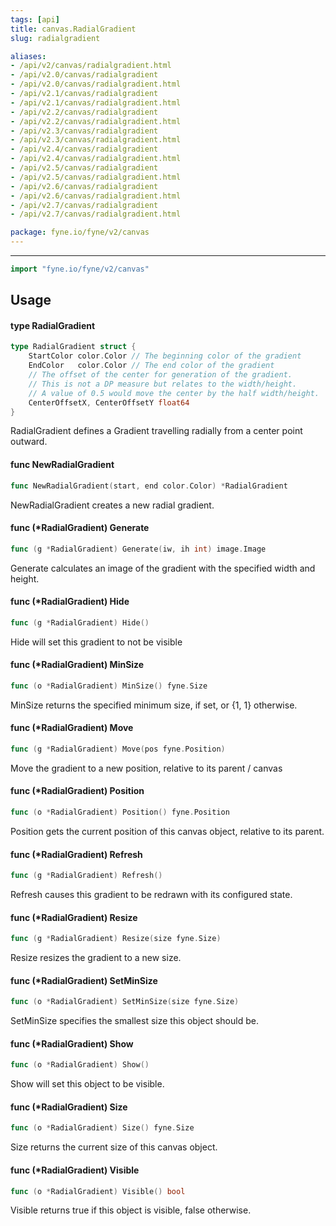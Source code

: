```yaml
---
tags: [api]
title: canvas.RadialGradient
slug: radialgradient

aliases:
- /api/v2/canvas/radialgradient.html
- /api/v2.0/canvas/radialgradient
- /api/v2.0/canvas/radialgradient.html
- /api/v2.1/canvas/radialgradient
- /api/v2.1/canvas/radialgradient.html
- /api/v2.2/canvas/radialgradient
- /api/v2.2/canvas/radialgradient.html
- /api/v2.3/canvas/radialgradient
- /api/v2.3/canvas/radialgradient.html
- /api/v2.4/canvas/radialgradient
- /api/v2.4/canvas/radialgradient.html
- /api/v2.5/canvas/radialgradient
- /api/v2.5/canvas/radialgradient.html
- /api/v2.6/canvas/radialgradient
- /api/v2.6/canvas/radialgradient.html
- /api/v2.7/canvas/radialgradient
- /api/v2.7/canvas/radialgradient.html

package: fyne.io/fyne/v2/canvas
---
```



---
```go
import "fyne.io/fyne/v2/canvas"
```

## Usage

#### type RadialGradient

```go
type RadialGradient struct {
	StartColor color.Color // The beginning color of the gradient
	EndColor   color.Color // The end color of the gradient
	// The offset of the center for generation of the gradient.
	// This is not a DP measure but relates to the width/height.
	// A value of 0.5 would move the center by the half width/height.
	CenterOffsetX, CenterOffsetY float64
}
```

RadialGradient defines a Gradient travelling radially from a center point outward.

#### func  NewRadialGradient

```go
func NewRadialGradient(start, end color.Color) *RadialGradient
```
NewRadialGradient creates a new radial gradient.

#### func (*RadialGradient) Generate

```go
func (g *RadialGradient) Generate(iw, ih int) image.Image
```
Generate calculates an image of the gradient with the specified width and height.

#### func (*RadialGradient) Hide

```go
func (g *RadialGradient) Hide()
```
Hide will set this gradient to not be visible

#### func (*RadialGradient) MinSize

```go
func (o *RadialGradient) MinSize() fyne.Size
```
MinSize returns the specified minimum size, if set, or {1, 1} otherwise.

#### func (*RadialGradient) Move

```go
func (g *RadialGradient) Move(pos fyne.Position)
```
Move the gradient to a new position, relative to its parent / canvas

#### func (*RadialGradient) Position

```go
func (o *RadialGradient) Position() fyne.Position
```
Position gets the current position of this canvas object, relative to its parent.

#### func (*RadialGradient) Refresh

```go
func (g *RadialGradient) Refresh()
```
Refresh causes this gradient to be redrawn with its configured state.

#### func (*RadialGradient) Resize

```go
func (g *RadialGradient) Resize(size fyne.Size)
```
Resize resizes the gradient to a new size.

#### func (*RadialGradient) SetMinSize

```go
func (o *RadialGradient) SetMinSize(size fyne.Size)
```
SetMinSize specifies the smallest size this object should be.

#### func (*RadialGradient) Show

```go
func (o *RadialGradient) Show()
```
Show will set this object to be visible.

#### func (*RadialGradient) Size

```go
func (o *RadialGradient) Size() fyne.Size
```
Size returns the current size of this canvas object.

#### func (*RadialGradient) Visible

```go
func (o *RadialGradient) Visible() bool
```
Visible returns true if this object is visible, false otherwise.
